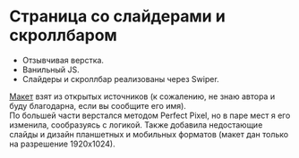 # Страница со слайдерами и скроллбаром
  
* Отзывчивая верстка.  
* Ванильный JS.  
* Слайдеры и скроллбар реализованы через Swiper.  

[Макет](https://www.figma.com/file/PA7CqhfYElaTSDc0HNwmGusd/Greenco_Free_by_Schooljerkdesigns?type=design&node-id=0-2&mode=design&t=xZo1ZVPlyIBbY4V8-0) взят из открытых источников (к сожалению, не знаю автора и буду благодарна, если вы сообщите его имя).  
По большей части верстался методом Perfect Pixel, но в паре мест я его изменила, сообразуясь с логикой. Также добавила недостающие слайды и дизайн планшетных и мобильных форматов (макет дан только на разрешение 1920х1024).

